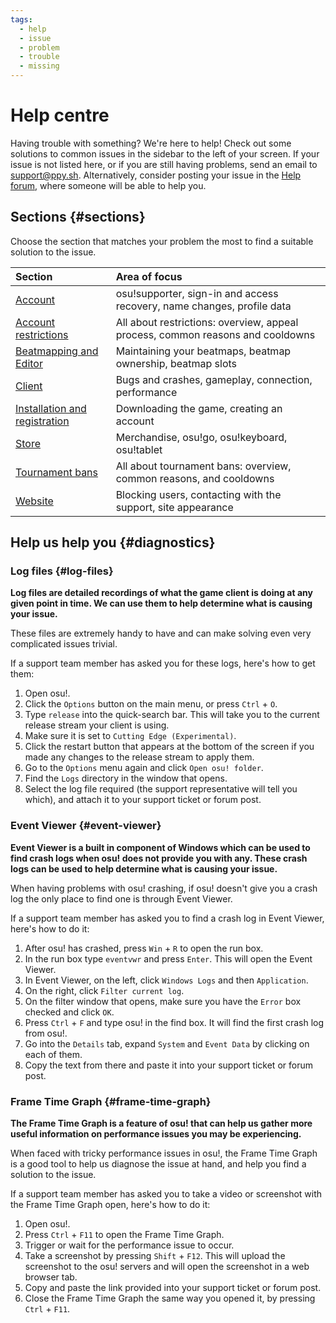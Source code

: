 ```yaml
---
tags:
  - help
  - issue
  - problem
  - trouble
  - missing
---
```


# Help centre

Having trouble with something? We're here to help! Check out some solutions to common issues in the sidebar to the left of your screen. If your issue is not listed here, or if you are still having problems, send an email to [support@ppy.sh](mailto:support@ppy.sh). Alternatively, consider posting your issue in the [Help forum](https://osu.ppy.sh/community/forums/5), where someone will be able to help you.

## Sections {#sections}

Choose the section that matches your problem the most to find a suitable solution to the issue.

| Section | Area of focus |
| :-- | :-- |
| [Account](/wiki/Help_centre/Account) | osu!supporter, sign-in and access recovery, name changes, profile data |
| [Account restrictions](/wiki/Help_centre/Account_restrictions) | All about restrictions: overview, appeal process, common reasons and cooldowns |
| [Beatmapping and Editor](/wiki/Help_centre/Beatmapping) | Maintaining your beatmaps, beatmap ownership, beatmap slots |
| [Client](/wiki/Help_centre/Client) | Bugs and crashes, gameplay, connection, performance |
| [Installation and registration](/wiki/Help_centre/Installation_and_registration) | Downloading the game, creating an account |
| [Store](/wiki/Help_centre/Store) | Merchandise, osu!go, osu!keyboard, osu!tablet |
| [Tournament bans](/wiki/Help_centre/Tournament_bans) | All about tournament bans: overview, common reasons, and cooldowns |
| [Website](/wiki/Help_centre/Website) | Blocking users, contacting with the support, site appearance |

## Help us help you {#diagnostics}

### Log files {#log-files}

**Log files are detailed recordings of what the game client is doing at any given point in time. We can use them to help determine what is causing your issue.**

These files are extremely handy to have and can make solving even very complicated issues trivial.

If a support team member has asked you for these logs, here's how to get them:

1. Open osu!.
2. Click the `Options` button on the main menu, or press `Ctrl` + `O`.
3. Type `release` into the quick-search bar. This will take you to the current release stream your client is using.
4. Make sure it is set to `Cutting Edge (Experimental)`.
5. Click the restart button that appears at the bottom of the screen if you made any changes to the release stream to apply them.
6. Go to the `Options` menu again and click `Open osu! folder`.
7. Find the `Logs` directory in the window that opens.
8. Select the log file required (the support representative will tell you which), and attach it to your support ticket or forum post.

### Event Viewer {#event-viewer}

**Event Viewer is a built in component of Windows which can be used to find crash logs when osu! does not provide you with any. These crash logs can be used to help determine what is causing your issue.**

When having problems with osu! crashing, if osu! doesn't give you a crash log the only place to find one is through Event Viewer.

If a support team member has asked you to find a crash log in Event Viewer, here's how to do it:

1. After osu! has crashed, press `Win` + `R` to open the run box.
2. In the run box type `eventvwr` and press `Enter`. This will open the Event Viewer.
3. In Event Viewer, on the left, click `Windows Logs` and then `Application`.
4. On the right, click `Filter current log`.
5. On the filter window that opens, make sure you have the `Error` box checked and click `OK`.
6. Press `Ctrl` + `F` and type osu! in the find box. It will find the first crash log from osu!.
7. Go into the `Details` tab, expand `System` and `Event Data` by clicking on each of them.
8. Copy the text from there and paste it into your support ticket or forum post.

### Frame Time Graph {#frame-time-graph}

**The Frame Time Graph is a feature of osu! that can help us gather more useful information on performance issues you may be experiencing.**

When faced with tricky performance issues in osu!, the Frame Time Graph is a good tool to help us diagnose the issue at hand, and help you find a solution to the issue.

If a support team member has asked you to take a video or screenshot with the Frame Time Graph open, here's how to do it:

1. Open osu!.
2. Press `Ctrl` + `F11` to open the Frame Time Graph.
3. Trigger or wait for the performance issue to occur.
4. Take a screenshot by pressing `Shift` + `F12`. This will upload the screenshot to the osu! servers and will open the screenshot in a web browser tab.
5. Copy and paste the link provided into your support ticket or forum post.
6. Close the Frame Time Graph the same way you opened it, by pressing `Ctrl` + `F11`.
